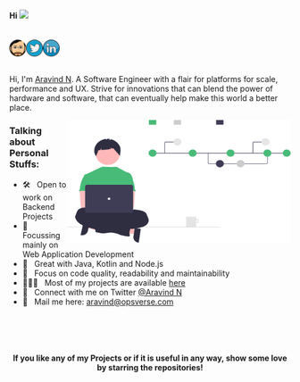 #### Hi <img src="https://media.giphy.com/media/hvRJCLFzcasrR4ia7z/giphy.gif" width="20px">
<br/>
<a href="https://aravinds.life">
  <img align="left" alt="Aravind's Portfolio" width="30px" src="./assets/my-emoji.png" />
</a>
<a href="https://twitter.com/arvindnswamy_n">
  <img align="left" alt="Aravind's Twitter" width="30px" src="./assets/twitter.png" />
</a>
<a href="https://www.linkedin.com/in/aravind-n-753b41112/">
  <img align="left" alt="Aravind's LinkedIn" width="30px" src="./assets/linkedin.png" />
</a>

![]()
<br />
<br/>

Hi, I'm [Aravind N](https://aravinds.life). A Software Engineer with a flair for platforms for scale, performance and UX. Strive for innovations that can blend the power of hardware and software, that can eventually help make this world a better place. 

  <img align="right" alt="GIF" src="./assets/coding.svg" width="400" height="220" />

### Talking about Personal Stuffs:

- 🛠 &nbsp; Open to work on Backend Projects
- 🎯 &nbsp; Focussing mainly on Web Application Development
- 🚀 &nbsp; Great with Java, Kotlin and Node.js
- 👾 &nbsp; Focus on code quality, readability and maintainability
- 👨🏻‍💻 &nbsp; Most of my projects are available [here](https://github.com/aravind-opsverse)
- 💬 &nbsp; Connect with me on Twitter [@Aravind N](https://twitter.com/arvindnswamy_n)
- 📮 &nbsp; Mail me here: aravind@opsverse.com
<br/>
<br/>
<br/>

<div align="center">

#### If you like any of my Projects or if it is useful in any way, show some love by starring the repositories!

</div>
